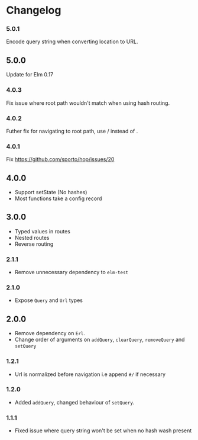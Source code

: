 # Changelog

### 5.0.1

Encode query string when converting location to URL.

## 5.0.0

Update for Elm 0.17

### 4.0.3

Fix issue where root path wouldn't match when using hash routing.

### 4.0.2

Futher fix for navigating to root path, use / instead of .

### 4.0.1

Fix https://github.com/sporto/hop/issues/20

## 4.0.0

- Support setState (No hashes)
- Most functions take a config record

## 3.0.0

- Typed values in routes
- Nested routes
- Reverse routing

### 2.1.1

- Remove unnecessary dependency to `elm-test`

### 2.1.0

- Expose `Query` and `Url` types

## 2.0.0

- Remove dependency on `Erl`.
- Change order of arguments on `addQuery`, `clearQuery`, `removeQuery` and `setQuery`

### 1.2.1

- Url is normalized before navigation i.e append `#/` if necessary

### 1.2.0 

- Added `addQuery`, changed behaviour of `setQuery`.

### 1.1.1

- Fixed issue where query string won't be set when no hash wash present
